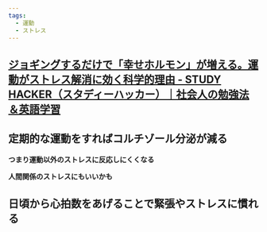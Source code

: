 ```yaml
---
tags:
  - 運動
  - ストレス
---
```

## [ジョギングするだけで「幸せホルモン」が増える。運動がストレス解消に効く科学的理由 - STUDY HACKER（スタディーハッカー）｜社会人の勉強法＆英語学習](https://studyhacker.net/exercise-stress)

## 定期的な運動をすればコルチゾール分泌が減る

**つまり運動以外のストレスに反応しにくくなる**

**人間関係のストレスにもいいかも**

## 日頃から心拍数をあげることで緊張やストレスに慣れる

